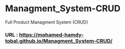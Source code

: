 # Managment_System-CRUD
Full Product Managment System (CRUD)

### URL : https://mohamed-hamdy-tobal.github.io/Managment_System-CRUD/
